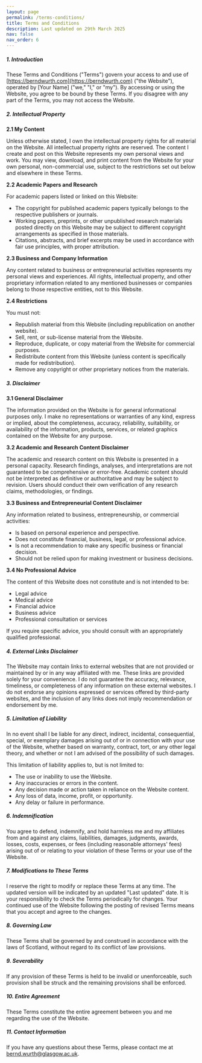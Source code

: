 ```yaml
---
layout: page
permalink: /terms-conditions/
title: Terms and Conditions
description: Last updated on 29th March 2025
nav: false
nav_order: 6
---
```


##### **1. Introduction**

These Terms and Conditions ("Terms") govern your access to and use of [https://berndwurth.com](https://berndwurth.com) ("the Website"), operated by [Your Name] ("we," "I," or "my").
By accessing or using the Website, you agree to be bound by these Terms. If you disagree with any part of the Terms, you may not access the Website.

##### **2. Intellectual Property**

**2.1 My Content**

Unless otherwise stated, I own the intellectual property rights for all material on the Website. All intellectual property rights are reserved.
The content I create and post on this Website represents my own personal views and work. You may view, download, and print content from the Website for your own personal, non-commercial use, subject to the restrictions set out below and elsewhere in these Terms.

**2.2 Academic Papers and Research**

For academic papers listed or linked on this Website:

- The copyright for published academic papers typically belongs to the respective publishers or journals.
- Working papers, preprints, or other unpublished research materials posted directly on this Website may be subject to different copyright arrangements as specified in those materials.
- Citations, abstracts, and brief excerpts may be used in accordance with fair use principles, with proper attribution.

**2.3 Business and Company Information**

Any content related to business or entrepreneurial activities represents my personal views and experiences. All rights, intellectual property, and other proprietary information related to any mentioned businesses or companies belong to those respective entities, not to this Website.

**2.4 Restrictions**

You must not:

- Republish material from this Website (including republication on another website).
- Sell, rent, or sub-license material from the Website.
- Reproduce, duplicate, or copy material from the Website for commercial purposes.
- Redistribute content from this Website (unless content is specifically made for redistribution).
- Remove any copyright or other proprietary notices from the materials.

##### **3. Disclaimer**

**3.1 General Disclaimer**

The information provided on the Website is for general informational purposes only. I make no representations or warranties of any kind, express or implied, about the completeness, accuracy, reliability, suitability, or availability of the information, products, services, or related graphics contained on the Website for any purpose.

**3.2 Academic and Research Content Disclaimer**

The academic and research content on this Website is presented in a personal capacity.
Research findings, analyses, and interpretations are not guaranteed to be comprehensive or error-free.
Academic content should not be interpreted as definitive or authoritative and may be subject to revision.
Users should conduct their own verification of any research claims, methodologies, or findings.

**3.3 Business and Entrepreneurial Content Disclaimer**

Any information related to business, entrepreneurship, or commercial activities:

- Is based on personal experience and perspective.
- Does not constitute financial, business, legal, or professional advice.
- Is not a recommendation to make any specific business or financial decision.
- Should not be relied upon for making investment or business decisions.

**3.4 No Professional Advice**

The content of this Website does not constitute and is not intended to be:

- Legal advice
- Medical advice
- Financial advice
- Business advice
- Professional consultation or services

If you require specific advice, you should consult with an appropriately qualified professional.

##### **4. External Links Disclaimer**

The Website may contain links to external websites that are not provided or maintained by or in any way affiliated with me. These links are provided solely for your convenience.
I do not guarantee the accuracy, relevance, timeliness, or completeness of any information on these external websites. I do not endorse any opinions expressed or services offered by third-party websites, and the inclusion of any links does not imply recommendation or endorsement by me.

##### **5. Limitation of Liability**

In no event shall I be liable for any direct, indirect, incidental, consequential, special, or exemplary damages arising out of or in connection with your use of the Website, whether based on warranty, contract, tort, or any other legal theory, and whether or not I am advised of the possibility of such damages.

This limitation of liability applies to, but is not limited to:

- The use or inability to use the Website.
- Any inaccuracies or errors in the content.
- Any decision made or action taken in reliance on the Website content.
- Any loss of data, income, profit, or opportunity.
- Any delay or failure in performance.

##### **6. Indemnification**

You agree to defend, indemnify, and hold harmless me and my affiliates from and against any claims, liabilities, damages, judgments, awards, losses, costs, expenses, or fees (including reasonable attorneys' fees) arising out of or relating to your violation of these Terms or your use of the Website.

##### **7. Modifications to These Terms**

I reserve the right to modify or replace these Terms at any time. The updated version will be indicated by an updated "Last updated" date. It is your responsibility to check the Terms periodically for changes.
Your continued use of the Website following the posting of revised Terms means that you accept and agree to the changes.

##### **8. Governing Law**

These Terms shall be governed by and construed in accordance with the laws of Scotland, without regard to its conflict of law provisions.

##### **9. Severability**

If any provision of these Terms is held to be invalid or unenforceable, such provision shall be struck and the remaining provisions shall be enforced.

##### **10. Entire Agreement**

These Terms constitute the entire agreement between you and me regarding the use of the Website.

##### **11. Contact Information**

If you have any questions about these Terms, please contact me at [bernd.wurth@glasgow.ac.uk](mailto:bernd.wurth@glasgow.ac.uk).
